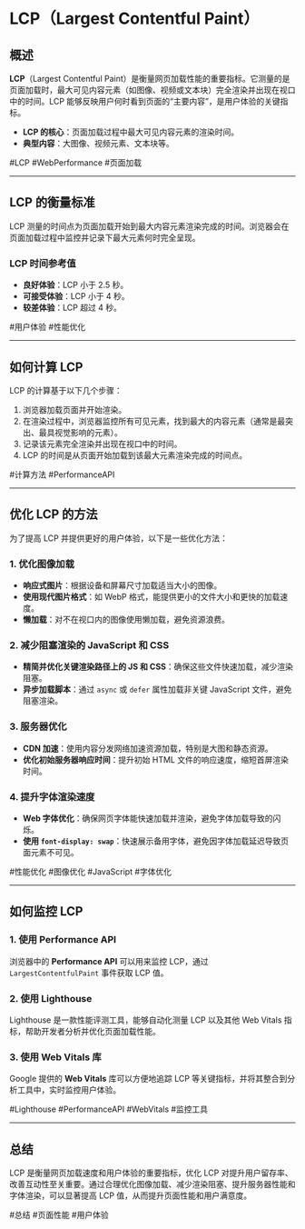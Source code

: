# LCP（Largest Contentful Paint）

## 概述
**LCP**（Largest Contentful Paint）是衡量网页加载性能的重要指标。它测量的是页面加载时，最大可见内容元素（如图像、视频或文本块）完全渲染并出现在视口中的时间。LCP 能够反映用户何时看到页面的“主要内容”，是用户体验的关键指标。

- **LCP 的核心**：页面加载过程中最大可见内容元素的渲染时间。
- **典型内容**：大图像、视频元素、文本块等。

#LCP #WebPerformance #页面加载

---

## LCP 的衡量标准

LCP 测量的时间点为页面加载开始到最大内容元素渲染完成的时间。浏览器会在页面加载过程中监控并记录下最大元素何时完全呈现。

### LCP 时间参考值
- **良好体验**：LCP 小于 2.5 秒。
- **可接受体验**：LCP 小于 4 秒。
- **较差体验**：LCP 超过 4 秒。

#用户体验 #性能优化

---

## 如何计算 LCP

LCP 的计算基于以下几个步骤：
1. 浏览器加载页面并开始渲染。
2. 在渲染过程中，浏览器监控所有可见元素，找到最大的内容元素（通常是最突出、最具视觉影响的元素）。
3. 记录该元素完全渲染并出现在视口中的时间。
4. LCP 的时间是从页面开始加载到该最大元素渲染完成的时间点。

#计算方法 #PerformanceAPI

---

## 优化 LCP 的方法

为了提高 LCP 并提供更好的用户体验，以下是一些优化方法：

### 1. 优化图像加载
- **响应式图片**：根据设备和屏幕尺寸加载适当大小的图像。
- **使用现代图片格式**：如 WebP 格式，能提供更小的文件大小和更快的加载速度。
- **懒加载**：对不在视口内的图像使用懒加载，避免资源浪费。

### 2. 减少阻塞渲染的 JavaScript 和 CSS
- **精简并优化关键渲染路径上的 JS 和 CSS**：确保这些文件快速加载，减少渲染阻塞。
- **异步加载脚本**：通过 `async` 或 `defer` 属性加载非关键 JavaScript 文件，避免阻塞渲染。

### 3. 服务器优化
- **CDN 加速**：使用内容分发网络加速资源加载，特别是大图和静态资源。
- **优化初始服务器响应时间**：提升初始 HTML 文件的响应速度，缩短首屏渲染时间。

### 4. 提升字体渲染速度
- **Web 字体优化**：确保网页字体能快速加载并渲染，避免字体加载导致的闪烁。
- **使用 `font-display: swap`**：快速展示备用字体，避免因字体加载延迟导致页面元素不可见。

#性能优化 #图像优化 #JavaScript #字体优化

---

## 如何监控 LCP

### 1. 使用 Performance API
浏览器中的 **Performance API** 可以用来监控 LCP，通过 `LargestContentfulPaint` 事件获取 LCP 值。

### 2. 使用 Lighthouse
Lighthouse 是一款性能评测工具，能够自动化测量 LCP 以及其他 Web Vitals 指标，帮助开发者分析并优化页面加载性能。

### 3. 使用 Web Vitals 库
Google 提供的 **Web Vitals** 库可以方便地追踪 LCP 等关键指标，并将其整合到分析工具中，实时监控用户体验。

#Lighthouse #PerformanceAPI #WebVitals #监控工具

---

## 总结

LCP 是衡量网页加载速度和用户体验的重要指标，优化 LCP 对提升用户留存率、改善互动性至关重要。通过合理优化图像加载、减少渲染阻塞、提升服务器性能和字体渲染，可以显著提高 LCP 值，从而提升页面性能和用户满意度。

#总结 #页面性能 #用户体验